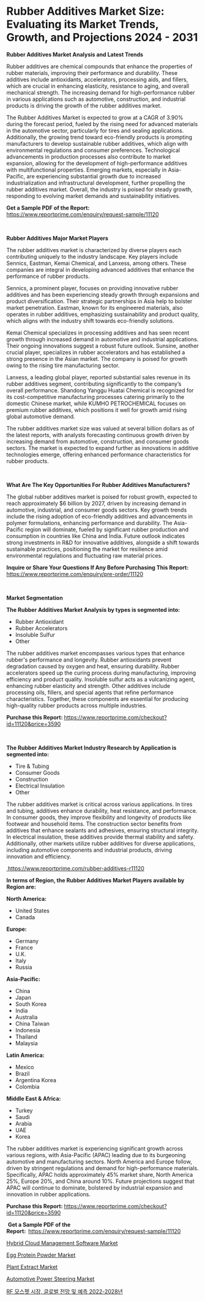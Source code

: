 <p><h1>Rubber Additives Market Size: Evaluating its Market Trends, Growth, and Projections 2024 - 2031</h1></p><p><strong>Rubber Additives Market Analysis and Latest Trends</strong></p>
<p><p>Rubber additives are chemical compounds that enhance the properties of rubber materials, improving their performance and durability. These additives include antioxidants, accelerators, processing aids, and fillers, which are crucial in enhancing elasticity, resistance to aging, and overall mechanical strength. The increasing demand for high-performance rubber in various applications such as automotive, construction, and industrial products is driving the growth of the rubber additives market.</p><p>The Rubber Additives Market is expected to grow at a CAGR of 3.90% during the forecast period, fueled by the rising need for advanced materials in the automotive sector, particularly for tires and sealing applications. Additionally, the growing trend toward eco-friendly products is prompting manufacturers to develop sustainable rubber additives, which align with environmental regulations and consumer preferences. Technological advancements in production processes also contribute to market expansion, allowing for the development of high-performance additives with multifunctional properties. Emerging markets, especially in Asia-Pacific, are experiencing substantial growth due to increased industrialization and infrastructural development, further propelling the rubber additives market. Overall, the industry is poised for steady growth, responding to evolving market demands and sustainability initiatives.</p></p>
<p><strong>Get a Sample PDF of the Report:&nbsp;</strong> <a href="https://www.reportprime.com/enquiry/request-sample/11120">https://www.reportprime.com/enquiry/request-sample/11120</a></p>
<p>&nbsp;</p>
<p><strong>Rubber Additives Major Market Players</strong></p>
<p><p>The rubber additives market is characterized by diverse players each contributing uniquely to the industry landscape. Key players include Sennics, Eastman, Kemai Chemical, and Lanxess, among others. These companies are integral in developing advanced additives that enhance the performance of rubber products.</p><p>Sennics, a prominent player, focuses on providing innovative rubber additives and has been experiencing steady growth through expansions and product diversification. Their strategic partnerships in Asia help to bolster market penetration. Eastman, known for its engineered materials, also operates in rubber additives, emphasizing sustainability and product quality, which aligns with the industry shift towards eco-friendly solutions.</p><p>Kemai Chemical specializes in processing additives and has seen recent growth through increased demand in automotive and industrial applications. Their ongoing innovations suggest a robust future outlook. Sunsine, another crucial player, specializes in rubber accelerators and has established a strong presence in the Asian market. The company is poised for growth owing to the rising tire manufacturing sector.</p><p>Lanxess, a leading global player, reported substantial sales revenue in its rubber additives segment, contributing significantly to the company’s overall performance. Shandong Yanggu Huatai Chemical is recognized for its cost-competitive manufacturing processes catering primarily to the domestic Chinese market, while KUMHO PETROCHEMICAL focuses on premium rubber additives, which positions it well for growth amid rising global automotive demand.</p><p>The rubber additives market size was valued at several billion dollars as of the latest reports, with analysts forecasting continuous growth driven by increasing demand from automotive, construction, and consumer goods sectors. The market is expected to expand further as innovations in additive technologies emerge, offering enhanced performance characteristics for rubber products.</p></p>
<p>&nbsp;</p>
<p><strong>What Are The Key Opportunities For Rubber Additives Manufacturers?</strong></p>
<p><p>The global rubber additives market is poised for robust growth, expected to reach approximately $6 billion by 2027, driven by increasing demand in automotive, industrial, and consumer goods sectors. Key growth trends include the rising adoption of eco-friendly additives and advancements in polymer formulations, enhancing performance and durability. The Asia-Pacific region will dominate, fueled by significant rubber production and consumption in countries like China and India. Future outlook indicates strong investments in R&D for innovative additives, alongside a shift towards sustainable practices, positioning the market for resilience amid environmental regulations and fluctuating raw material prices.</p></p>
<p><strong>Inquire or Share Your Questions If Any Before Purchasing This Report:</strong> <a href="https://www.reportprime.com/enquiry/pre-order/11120">https://www.reportprime.com/enquiry/pre-order/11120</a></p>
<p>&nbsp;</p>
<p><strong>Market Segmentation</strong></p>
<p><strong>The Rubber Additives Market Analysis by types is segmented into:</strong></p>
<p><ul><li>Rubber Antioxidant</li><li>Rubber Accelerators</li><li>Insoluble Sulfur</li><li>Other</li></ul></p>
<p><p>The rubber additives market encompasses various types that enhance rubber's performance and longevity. Rubber antioxidants prevent degradation caused by oxygen and heat, ensuring durability. Rubber accelerators speed up the curing process during manufacturing, improving efficiency and product quality. Insoluble sulfur acts as a vulcanizing agent, enhancing rubber elasticity and strength. Other additives include processing oils, fillers, and special agents that refine performance characteristics. Together, these components are essential for producing high-quality rubber products across multiple industries.</p></p>
<p><strong>Purchase this Report:&nbsp;</strong><a href="https://www.reportprime.com/checkout?id=11120&price=3590">https://www.reportprime.com/checkout?id=11120&price=3590</a></p>
<p>&nbsp;</p>
<p><strong>The Rubber Additives Market Industry Research by Application is segmented into:</strong></p>
<p><ul><li>Tire & Tubing</li><li>Consumer Goods</li><li>Construction</li><li>Electrical Insulation</li><li>Other</li></ul></p>
<p><p>The rubber additives market is critical across various applications. In tires and tubing, additives enhance durability, heat resistance, and performance. In consumer goods, they improve flexibility and longevity of products like footwear and household items. The construction sector benefits from additives that enhance sealants and adhesives, ensuring structural integrity. In electrical insulation, these additives provide thermal stability and safety. Additionally, other markets utilize rubber additives for diverse applications, including automotive components and industrial products, driving innovation and efficiency.</p></p>
<p><a href="https://www.reportprime.com/rubber-additives-r11120">&nbsp;https://www.reportprime.com/rubber-additives-r11120</a></p>
<p><strong>In terms of Region, the Rubber Additives Market Players available by Region are:</strong></p>
<p>
    <p> <strong> North America: </strong>
        <ul>
            <li>United States</li>
            <li>Canada</li>
        </ul>
        </p> 
    <p> <strong> Europe: </strong>
        <ul>
            <li>Germany</li>
            <li>France</li>
            <li>U.K.</li>
            <li>Italy</li>
            <li>Russia</li>
        </ul>
        </p> 
    <p> <strong> Asia-Pacific: </strong>
        <ul>
            <li>China</li>
            <li>Japan</li>
            <li>South Korea</li>
            <li>India</li>
            <li>Australia</li>
            <li>China Taiwan</li>
            <li>Indonesia</li>
            <li>Thailand</li>
            <li>Malaysia</li>
        </ul>
        </p> 
    <p> <strong> Latin America: </strong>
        <ul>
            <li>Mexico</li>
            <li>Brazil</li>
            <li>Argentina Korea</li>
            <li>Colombia</li>
        </ul>
        </p> 
    <p> <strong> Middle East & Africa: </strong>
        <ul>
            <li>Turkey</li>
            <li>Saudi</li>
            <li>Arabia</li>
            <li>UAE</li>
            <li>Korea</li>
        </ul>
    </p>
    </p>
<p><p>The rubber additives market is experiencing significant growth across various regions, with Asia-Pacific (APAC) leading due to its burgeoning automotive and manufacturing sectors. North America and Europe follow, driven by stringent regulations and demand for high-performance materials. Specifically, APAC holds approximately 45% market share, North America 25%, Europe 20%, and China around 10%. Future projections suggest that APAC will continue to dominate, bolstered by industrial expansion and innovation in rubber applications.</p></p>
<p><strong>Purchase this Report: </strong><a href="https://www.reportprime.com/checkout?id=11120&price=3590">https://www.reportprime.com/checkout?id=11120&price=3590</a></p>
<p>&nbsp;<strong>Get a Sample PDF of the Report:&nbsp;&nbsp;</strong><a href="https://www.reportprime.com/enquiry/request-sample/11120">https://www.reportprime.com/enquiry/request-sample/11120</a></p>
<p><strong></strong></p>
<p><p><a href="https://www.linkedin.com/pulse/hybrid-cloud-management-software-market-insights-products-regional-aa3hf?trackingId=d6z0GaIyQv%2BSptlcXpGECA%3D%3D">Hybrid Cloud Management Software Market</a></p><p><a href="https://github.com/MarlinNader2023/Market-Research-Report-List-1/blob/main/egg-protein-powder-market.md">Egg Protein Powder Market</a></p><p><a href="https://medium.com/@emily.sutherland4534/the-plant-extract-market-prioritizes-cost-control-and-efficiency-enhancement-c9f236d82e49">Plant Extract Market</a></p><p><a href="https://issuu.com/reportprime-2/docs/automotive-power-steering-market-si_896cb4986943a8">Automotive Power Steering Market</a></p><p><a href="https://medium.com/@derrickmafrks96745/rf-mosfet-market-global-outlook-and-forecast-2022-2028-market-%EC%9D%98-%EA%B8%80%EB%A1%9C%EB%B2%8C-%EC%8B%9C%EC%9E%A5-%EA%B0%9C%EC%9A%94%EB%8A%94-%EC%A0%84-%EC%84%B8%EA%B3%84-%EB%B0%8F-%EC%A3%BC%EC%9A%94-%EC%8B%9C%EC%9E%A5%EC%9D%98-%EC%82%B0%EC%97%85%EC%97%90-%EC%98%81%ED%96%A5%EC%9D%84-e66cba86a4fc">RF 모스펫 시장, 글로벌 전망 및 예측 2022-2028년</a></p></p>